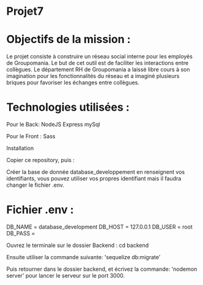 # Projet7

# Objectifs de la mission :
Le projet consiste à construire un réseau social interne pour les employés de Groupomania. Le but de cet outil est de faciliter les interactions entre collègues. Le département RH de Groupomania a laissé libre cours à son imagination pour les fonctionnalités du réseau et a imaginé plusieurs briques pour favoriser les échanges entre collègues.

# Technologies utilisées :
Pour le Back:
NodeJS
Express
mySql

Pour le Front :
Sass

Installation

Copier ce repository, puis :

Créer la base de donnée database_developpement en renseignent vos identifiants, vous pouvez utiliser vos propres identifiant mais il faudra changer le fichier .env.

# Fichier .env :

DB_NAME = database_development
DB_HOST = 127.0.0.1
DB_USER = root
DB_PASS = 

Ouvrez le terminale sur le dossier Backend : cd backend

Ensuite utiliser la commande suivante: 'sequelize db:migrate'

Puis retourner dans le dossier backend, et écrivez la commande: 'nodemon server' pour lancer le serveur sur le port 3000.
